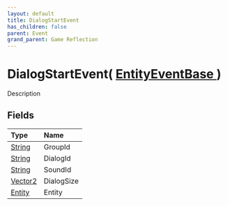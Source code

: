 ```yaml
---
layout: default
title: DialogStartEvent
has_children: false
parent: Event
grand_parent: Game Reflection
---
```

# DialogStartEvent( [ EntityEventBase ](/docs/game-reflection/events/entity_event_base) )
Description 

## Fields

| Type | Name |
|:-------------|:--------------|
| [String](/docs/game-reflection/components/string) | GroupId |
| [String](/docs/game-reflection/components/string) | DialogId |
| [String](/docs/game-reflection/components/string) | SoundId |
| [Vector2](/docs/game-reflection/classes/vector2) | DialogSize |
| [Entity](/docs/game-reflection/classes/entity) | Entity |


